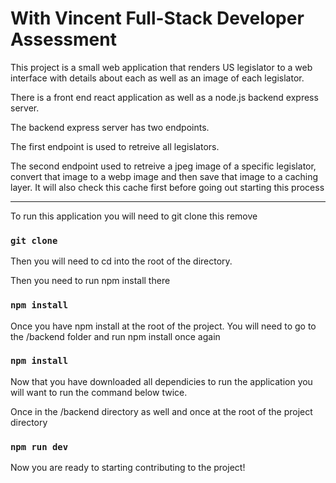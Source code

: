 # With Vincent Full-Stack Developer Assessment

This project is a small web application that renders US legislator to a web interface with details about each as well as an image of each legislator.

There is a front end react application as well as a node.js backend express server.

The backend express server has two endpoints.

The first endpoint is used to retreive all legislators.

The second endpoint used to retreive a jpeg image of a specific legislator, convert that image to a webp image and then save that image to a caching layer. It will also check this cache first before going out starting this process


------

To run this application you will need to git clone this remove

### `git clone`

Then you will need to cd into the root of the directory. 

Then you need to run npm install there

### `npm install`

Once you have npm install at the root of the project. You will need to go to the /backend folder and run npm install once again 

### `npm install`

Now that you have downloaded all dependicies to run the application you will want to run the command below twice.

Once in the /backend directory as well and once at the root of the project directory

### `npm run dev`

Now you are ready to starting contributing to the project!  
